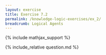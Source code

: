 ```yaml
---
layout: exercise
title: Exercise 7.2
permalink: /knowledge-logic-exercises/ex_2/
breadcrumb: Logical Agents
---
```


{% include mathjax_support %}

<div><i class="arrow-up loader" data-chapter="knowledge-logic-exercises" data-exercise="ex_2" data-rating="0"></i></div>
{% include_relative question.md %}
